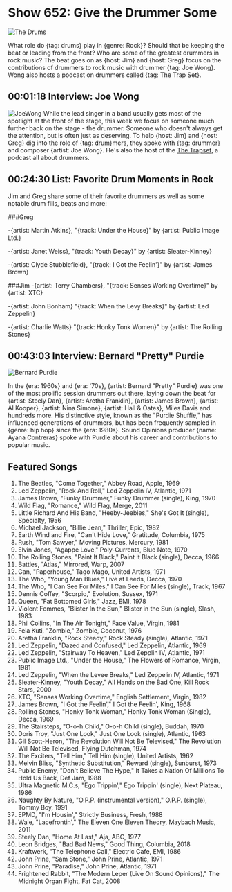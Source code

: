 

# Show 652: Give the Drummer Some 
![The Drums](https://sound-images.s3.amazonaws.com/images/2018/drums_1.jpg)

What role do {tag: drums} play in {genre: Rock}? Should that be keeping the beat or leading from the front? Who are some of the greatest drummers in rock music? The beat goes on as {host: Jim} and {host: Greg} focus on the contributions of drummers to rock music with drummer {tag: Joe Wong}. Wong also hosts a podcast on drummers called {tag: The Trap Set}.

## 00:01:18 Interview: Joe Wong
![JoeWong](https://s3.amazonaws.com/sound-images/images/2018/joe%20wong.jpeg)
While the lead singer in a band usually gets most of the spotlight at the front of the stage, this week we focus on someone much further back on the stage - the drummer. Someone who doesn't always get the attention, but is often just as deserving. To help {host: Jim} and {host: Greg} dig into the role of {tag: drum}mers, they spoke with {tag: drummer} and composer {artist: Joe Wong}. He's also the host of the [The Trapset](http://www.thetrapset.net/), a podcast all about drummers. 


## 00:24:30 List: Favorite Drum Moments in Rock
Jim and Greg share some of their favorite drummers as well as some notable drum fills, beats and more:

###Greg

-{artist: Martin Atkins}, "{track: Under the House}" by {artist: Public Image Ltd.}

-{artist: Janet Weiss}, "{track: Youth Decay}" by {artist: Sleater-Kinney}

-{artist: Clyde Stubblefield}, "{track: I Got the Feelin'}" by {artist: James Brown}

###Jim
-{artist: Terry Chambers}, "{track: Senses Working Overtime}" by {artist: XTC} 

-{artist: John Bonham} "{track: When the Levy Breaks}" by {artist: Led Zeppelin} 

-{artist: Charlie Watts} "{track: Honky Tonk Women}" by {artist: The Rolling Stones} 

## 00:43:03 Interview: Bernard "Pretty" Purdie

![Bernard Purdie](https://s3.amazonaws.com/sound-images/images/2017/soul%20drums%20-%20pretty%20purdie.jpg)

In the {era: 1960s} and {era: '70s}, {artist: Bernard "Pretty" Purdie} was one of the most prolific session drummers out there, laying down the beat for {artist: Steely Dan}, {artist: Aretha Franklin}, {artist: James Brown}, {artist: Al Kooper}, {artist: Nina Simone}, {artist: Hall & Oates}, Miles Davis and hundreds more. His distinctive style, known as the "Purdie Shuffle," has influenced generations of drummers, but has been frequently sampled in {genre: hip hop} since the {era: 1980s}. Sound Opinions producer {name: Ayana Contreras} spoke with Purdie about his career and contributions to popular music.


## Featured Songs

1. The Beatles, "Come Together," Abbey Road, Apple, 1969
1. Led Zeppelin, "Rock And Roll," Led Zeppelin IV, Atlantic, 1971
1. James Brown, "Funky Drummer," Funky Drummer (single), King, 1970
1. Wild Flag, "Romance," Wild Flag, Merge, 2011
1. Little Richard And His Band, "Heeby-Jeebies," She's Got It (single), Specialty, 1956
1. Michael Jackson, "Billie Jean," Thriller, Epic, 1982
1. Earth Wind and Fire, "Can't Hide Love," Gratitude, Columbia, 1975
1. Rush, "Tom Sawyer," Moving Pictures, Mercury, 1981
1. Elvin Jones, "Agappe Love," Poly-Currents, Blue Note, 1970
1. The Rolling Stones, "Paint It Black," Paint It Black (single), Decca, 1966
1. Battles, "Atlas," Mirrored, Warp, 2007
1. Can, "Paperhouse," Tago Mago, United Artists, 1971
1. The Who, "Young Man Blues," Live at Leeds, Decca, 1970
1. The Who, "I Can See For Miles," I Can See For Miles (single), Track, 1967
1. Dennis Coffey, "Scorpio," Evolution, Sussex, 1971
1. Queen, "Fat Bottomed Girls," Jazz, EMI, 1978
1. Violent Femmes, "Blister In the Sun," Blister in the Sun (single), Slash, 1983
1. Phil Collins, "In The Air Tonight," Face Value, Virgin, 1981
1. Fela Kuti, "Zombie," Zombie, Coconut, 1976
1. Aretha Franklin, "Rock Steady," Rock Steady (single), Atlantic, 1971
1. Led Zeppelin, "Dazed and Confused," Led Zeppelin, Atlantic, 1969
1. Led Zeppelin, "Stairway To Heaven," Led Zepplin IV, Atlantic, 1971
1. Public Image Ltd., "Under the House," The Flowers of Romance, Virgin, 1981
1. Led Zeppelin, "When the Levee Breaks," Led Zeppelin IV, Atlantic, 1971
1. Sleater-Kinney, "Youth Decay," All Hands on the Bad One, Kill Rock Stars, 2000
1. XTC, "Senses Working Overtime," English Settlement, Virgin, 1982
1. James Brown, "I Got the Feelin'," I Got the Feelin', King, 1968
1. Rolling Stones, "Honky Tonk Woman," Honky Tonk Woman (Single), Decca, 1969
1. The Stairsteps, "O-o-h Child," O-o-h Child (single), Buddah, 1970
1. Doris Troy, "Just One Look," Just One Look (single), Atlantic, 1963
1. Gil Scott-Heron, "The Revolution Will Not Be Televised," The Revolution Will Not Be Televised, Flying Dutchman, 1974
1. The Exciters, "Tell Him," Tell Him (single), United Artists, 1962
1. Melvin Bliss, "Synthetic Substitution," Reward (single), Sunburst, 1973
1. Public Enemy, "Don't Believe The Hype," It Takes a Nation Of Millions To Hold Us Back, Def Jam, 1988
1. Ultra Magnetic M.C.s, "Ego Trippin'," Ego Trippin' (single), Next Plateau, 1986
1. Naughty By Nature, "O.P.P. (instrumental version)," O.P.P. (single), Tommy Boy, 1991
1. EPMD, "I'm Housin'," Strictly Business, Fresh, 1988
1. Wale, "Lacefrontin'," The Eleven One Eleven Theory, Maybach Music, 2011
1. Steely Dan, "Home At Last," Aja, ABC, 1977
1. Leon Bridges, "Bad Bad News," Good Thing, Columbia, 2018
1. Kraftwerk, "The Telephone Call," Electric Cafe, EMI, 1986
1. John Prine, "Sam Stone," John Prine, Atlantic, 1971
1. John Prine, "Paradise," John Prine, Atlantic, 1971
1. Frightened Rabbit, "The Modern Leper (Live On Sound Opinions)," The Midnight Organ Fight, Fat Cat, 2008